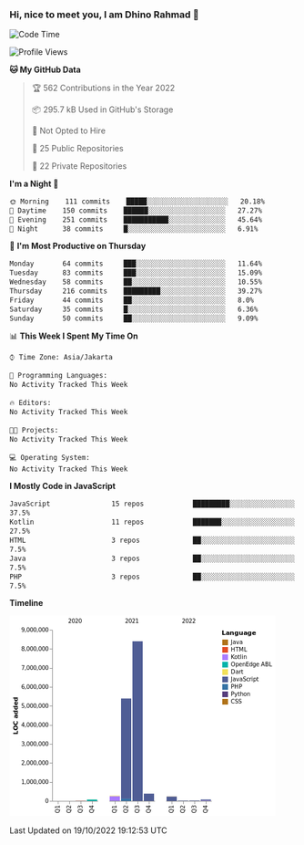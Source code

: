 ### Hi, nice to meet you, I am Dhino Rahmad 👋
<!--START_SECTION:waka-->
![Code Time](http://img.shields.io/badge/Code%20Time-0%20secs-blue)

![Profile Views](http://img.shields.io/badge/Profile%20Views-0-blue)

**🐱 My GitHub Data** 

> 🏆 562 Contributions in the Year 2022
 > 
> 📦 295.7 kB Used in GitHub's Storage 
 > 
> 🚫 Not Opted to Hire
 > 
> 📜 25 Public Repositories 
 > 
> 🔑 22 Private Repositories  
 > 
**I'm a Night 🦉** 

```text
🌞 Morning    111 commits    █████░░░░░░░░░░░░░░░░░░░░   20.18% 
🌆 Daytime    150 commits    ██████░░░░░░░░░░░░░░░░░░░   27.27% 
🌃 Evening    251 commits    ███████████░░░░░░░░░░░░░░   45.64% 
🌙 Night      38 commits     █░░░░░░░░░░░░░░░░░░░░░░░░   6.91%

```
📅 **I'm Most Productive on Thursday** 

```text
Monday       64 commits     ███░░░░░░░░░░░░░░░░░░░░░░   11.64% 
Tuesday      83 commits     ███░░░░░░░░░░░░░░░░░░░░░░   15.09% 
Wednesday    58 commits     ██░░░░░░░░░░░░░░░░░░░░░░░   10.55% 
Thursday     216 commits    █████████░░░░░░░░░░░░░░░░   39.27% 
Friday       44 commits     ██░░░░░░░░░░░░░░░░░░░░░░░   8.0% 
Saturday     35 commits     █░░░░░░░░░░░░░░░░░░░░░░░░   6.36% 
Sunday       50 commits     ██░░░░░░░░░░░░░░░░░░░░░░░   9.09%

```


📊 **This Week I Spent My Time On** 

```text
⌚︎ Time Zone: Asia/Jakarta

💬 Programming Languages: 
No Activity Tracked This Week

🔥 Editors: 
No Activity Tracked This Week

🐱‍💻 Projects: 
No Activity Tracked This Week

💻 Operating System: 
No Activity Tracked This Week

```

**I Mostly Code in JavaScript** 

```text
JavaScript               15 repos            █████████░░░░░░░░░░░░░░░░   37.5% 
Kotlin                   11 repos            ███████░░░░░░░░░░░░░░░░░░   27.5% 
HTML                     3 repos             ██░░░░░░░░░░░░░░░░░░░░░░░   7.5% 
Java                     3 repos             ██░░░░░░░░░░░░░░░░░░░░░░░   7.5% 
PHP                      3 repos             ██░░░░░░░░░░░░░░░░░░░░░░░   7.5%

```


**Timeline**

![Chart not found](https://raw.githubusercontent.com/Dhino12/Dhino12/master/charts/bar_graph.png) 


 Last Updated on 19/10/2022 19:12:53 UTC
<!--END_SECTION:waka-->
 
